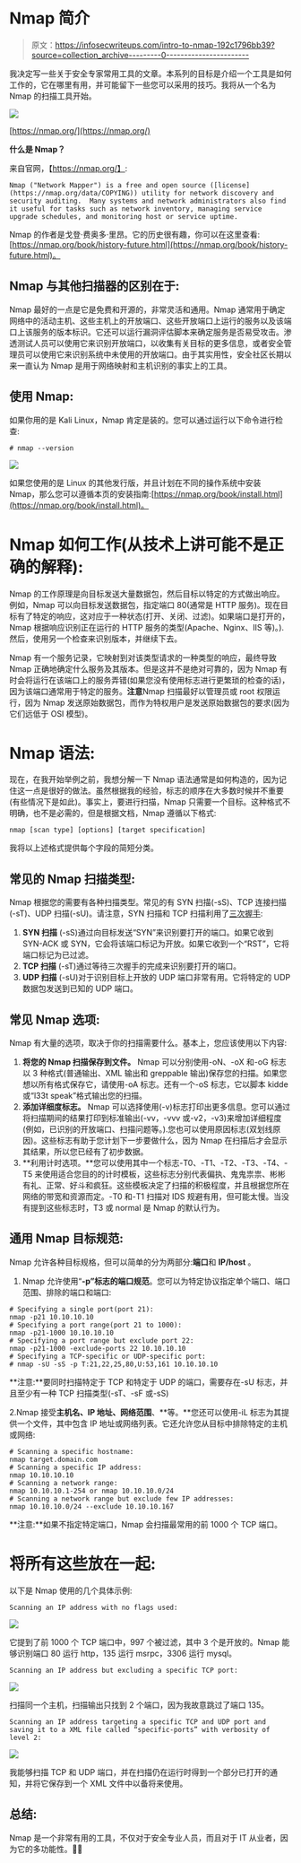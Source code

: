 # Nmap 简介

> 原文：<https://infosecwriteups.com/intro-to-nmap-192c1796bb39?source=collection_archive---------0----------------------->

我决定写一些关于安全专家常用工具的文章。本系列的目标是介绍一个工具是如何工作的，它在哪里有用，并可能留下一些您可以采用的技巧。我将从一个名为 Nmap 的扫描工具开始。

![](img/87d535d759ea01f9c34d6ba156341115.png)

[https://nmap.org/](https://nmap.org/)

**什么是 Nmap？**

来自官网，【https://nmap.org/】:

```
Nmap ("Network Mapper") is a free and open source ([license](https://nmap.org/data/COPYING)) utility for network discovery and security auditing.  Many systems and network administrators also find it useful for tasks such as network inventory, managing service upgrade schedules, and monitoring host or service uptime.
```

Nmap 的作者是戈登·费奥多·里昂。它的历史很有趣，你可以在这里查看:[https://nmap.org/book/history-future.html](https://nmap.org/book/history-future.html)。

## Nmap 与其他扫描器的区别在于:

Nmap 最好的一点是它是免费和开源的，非常灵活和通用。Nmap 通常用于确定网络中的活动主机、这些主机上的开放端口、这些开放端口上运行的服务以及该端口上该服务的版本标识。它还可以运行漏洞评估脚本来确定服务是否易受攻击。渗透测试人员可以使用它来识别开放端口，以收集有关目标的更多信息，或者安全管理员可以使用它来识别系统中未使用的开放端口。由于其实用性，安全社区长期以来一直认为 Nmap 是用于网络映射和主机识别的事实上的工具。

## 使用 Nmap:

如果你用的是 Kali Linux，Nmap 肯定是装的。您可以通过运行以下命令进行检查:

```
# nmap --version
```

![](img/505648471966aae30006b7e745d5c576.png)

如果您使用的是 Linux 的其他发行版，并且计划在不同的操作系统中安装 Nmap，那么您可以遵循本页的安装指南:[https://nmap.org/book/install.html](https://nmap.org/book/install.html)。

# Nmap 如何工作(从技术上讲可能不是正确的解释):

Nmap 的工作原理是向目标发送大量数据包，然后目标以特定的方式做出响应。例如，Nmap 可以向目标发送数据包，指定端口 80(通常是 HTTP 服务)。现在目标有了特定的响应，这对应于一种状态(打开、关闭、过滤)。如果端口是打开的，Nmap 根据响应识别正在运行的 HTTP 服务的类型(Apache、Nginx、IIS 等)。).然后，使用另一个检查来识别版本，并继续下去。

Nmap 有一个服务记录，它映射到对该类型请求的一种类型的响应，最终导致 Nmap 正确地确定什么服务及其版本。但是这并不是绝对可靠的，因为 Nmap 有时会将运行在该端口上的服务弄错(如果您没有使用标志进行更繁琐的检查的话)，因为该端口通常用于特定的服务。**注意**Nmap 扫描最好以管理员或 root 权限运行，因为 Nmap 发送原始数据包，而作为特权用户是发送原始数据包的要求(因为它们远低于 OSI 模型)。

# Nmap 语法:

现在，在我开始举例之前，我想分解一下 Nmap 语法通常是如何构造的，因为记住这一点是很好的做法。虽然根据我的经验，标志的顺序在大多数时候并不重要(有些情况下是如此)。事实上，要进行扫描，Nmap 只需要一个目标。这种格式不明确，也不是必需的，但是根据文档，Nmap 遵循以下格式:

```
nmap [scan type] [options] [target specification]
```

我将以上述格式提供每个字段的简短分类。

## 常见的 Nmap 扫描类型:

Nmap 根据您的需要有各种扫描类型。常见的有 SYN 扫描(-sS)、TCP 连接扫描(-sT)、UDP 扫描(-sU)。请注意，SYN 扫描和 TCP 扫描利用了[三次握手](https://www.geeksforgeeks.org/tcp-3-way-handshake-process/):

1.  **SYN 扫描** (-sS)通过向目标发送“SYN”来识别要打开的端口。如果它收到 SYN-ACK 或 SYN，它会将该端口标记为开放。如果它收到一个“RST”，它将端口标记为已过滤。
2.  **TCP 扫描** (-sT)通过等待三次握手的完成来识别要打开的端口。
3.  **UDP 扫描** (-sU)对于识别目标上开放的 UDP 端口非常有用。它将特定的 UDP 数据包发送到已知的 UDP 端口。

## 常见 Nmap 选项:

Nmap 有大量的选项，取决于你的扫描需要什么。基本上，您应该使用以下内容:

1.  **将您的 Nmap 扫描保存到文件。** Nmap 可以分别使用-oN、-oX 和-oG 标志以 3 种格式(普通输出、XML 输出和 greppable 输出)保存您的扫描。如果您想以所有格式保存它，请使用-oA 标志。还有一个-oS 标志，它以脚本 kidde 或“l33t speak”格式输出您的扫描。
2.  **添加详细度标志。** Nmap 可以选择使用(-v)标志打印出更多信息。您可以通过将扫描期间的结果打印到标准输出(-vv，-vvv 或-v2，-v3)来增加详细程度(例如，已识别的开放端口、扫描问题等。).您也可以使用原因标志(双划线原因)。这些标志有助于您计划下一步要做什么，因为 Nmap 在扫描后才会显示其结果，所以您已经有了初步数据。
3.  **利用计时选项。**您可以使用其中一个标志-T0、-T1、-T2、-T3、-T4、-T5 来使用适合您目的的计时模板，这些标志分别代表偏执、鬼鬼祟祟、彬彬有礼、正常、好斗和疯狂。这些模板决定了扫描的积极程度，并且根据您所在网络的带宽和资源而定。-T0 和-T1 扫描对 IDS 规避有用，但可能太慢。当没有提到这些标志时，T3 或 normal 是 Nmap 的默认行为。

## 通用 Nmap 目标规范:

Nmap 允许各种目标规格，但可以简单的分为两部分:**端口**和 **IP/host** 。

1.  Nmap 允许使用“**-p”**标志的**端口规范**。您可以为特定协议指定单个端口、端口范围、排除的端口和端口:

```
# Specifying a single port(port 21):
nmap -p21 10.10.10.10
# Specifying a port range(port 21 to 1000):
nmap -p21-1000 10.10.10.10
# Specifying a port range but exclude port 22:
nmap -p21-1000 -exclude-ports 22 10.10.10.10
# Specifying a TCP-specific or UDP-specific port:
# nmap -sU -sS -p T:21,22,25,80,U:53,161 10.10.10.10 
```

**注意:**要同时扫描特定于 TCP 和特定于 UDP 的端口，需要存在-sU 标志，并且至少有一种 TCP 扫描类型(-sT、-sF 或-sS)

2.Nmap 接受**主机名、IP 地址、网络范围**、**等。**您还可以使用-iL 标志为其提供一个文件，其中包含 IP 地址或网络列表。它还允许您从目标中排除特定的主机或网络:

```
# Scanning a specific hostname:
nmap target.domain.com 
# Scanning a specific IP address:
nmap 10.10.10.10
# Scanning a network range:
nmap 10.10.10.1-254 or nmap 10.10.10.0/24
# Scanning a network range but exclude few IP addresses:
nmap 10.10.10.0/24 --exclude 10.10.10.167
```

**注意:**如果不指定特定端口，Nmap 会扫描最常用的前 1000 个 TCP 端口。

# 将所有这些放在一起:

以下是 Nmap 使用的几个具体示例:

```
Scanning an IP address with no flags used:
```

![](img/09984367407afcf964d0744f1758b5d8.png)

它提到了前 1000 个 TCP 端口中，997 个被过滤，其中 3 个是开放的。Nmap 能够识别端口 80 运行 http，135 运行 msrpc，3306 运行 mysql。

```
Scanning an IP address but excluding a specific TCP port:
```

![](img/f528d5a3dd288c8b61411c2b8385a0c7.png)

扫描同一个主机，扫描输出只找到 2 个端口，因为我故意跳过了端口 135。

```
Scanning an IP address targeting a specific TCP and UDP port and saving it to a XML file called “specific-ports” with verbosity of level 2:
```

![](img/076edc851840b6ac721033ce4f43ce9a.png)

我能够扫描 TCP 和 UDP 端口，并在扫描仍在运行时得到一个部分已打开的通知，并将它保存到一个 XML 文件中以备将来使用。

## 总结:

Nmap 是一个非常有用的工具，不仅对于安全专业人员，而且对于 IT 从业者，因为它的多功能性。🍻🍻